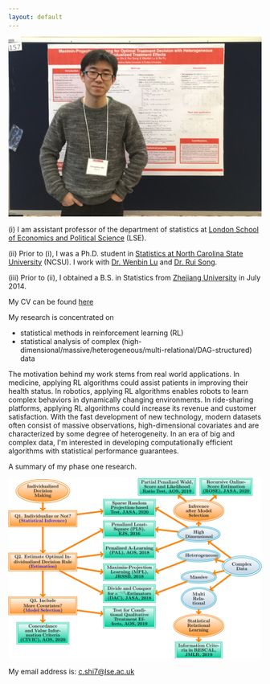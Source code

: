 ```yaml
---
layout: default
---
```


<!---<img class="profile-picture" src="profile0.jpg" width="1000" height="1000">-->
<img src="profile0.jpg">

(i) I am assistant professor of the department of statistics at [London School of Economics and Political Science](http://www.lse.ac.uk/statistics) (LSE). 

(ii) Prior to (i), I was a Ph.D. student in [Statistics at North Carolina State University](https://www.stat.ncsu.edu/) (NCSU). I work with [Dr. Wenbin Lu](https://www4.stat.ncsu.edu/~lu/) and 
[Dr. Rui Song](https://www4.stat.ncsu.edu/~song/). 

(iii) Prior to (ii), I obtained a B.S. in Statistics from [Zhejiang University](https://www.zju.edu.cn/english/) in July 2014.

My CV can be found [here](./cv-4.pdf)

My research is concentrated on

<!---* [statistical methods in precision medicine](research_pm)-->
* statistical methods in reinforcement learning (RL)
* statistical analysis of complex (high-dimensional/massive/heterogeneous/multi-relational/DAG-structured) data 

The motivation behind my work stems from real world applications. In medicine, applying RL algorithms could assist patients in improving their health status. In robotics, applying RL algorithms enables robots to learn complex behaviors in dynamically changing environments. In ride-sharing platforms, applying RL algorithms could increase its revenue and customer satisfaction. With the fast development of new technology, modern datasets often consist of massive observations, 
high-dimensional covariates and are characterized by some degree of heterogeneity. In an era of big and complex data, I'm interested in developing computationally efficient algorithms with statistical performance guarantees. 

A summary of my phase one research. 

<img src="phase-I.jpg">

My email address is: <c.shi7@lse.ac.uk>

